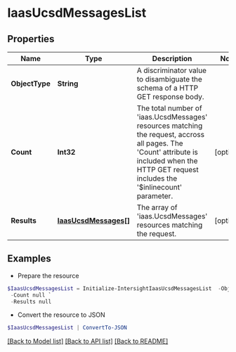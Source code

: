 # IaasUcsdMessagesList
## Properties

Name | Type | Description | Notes
------------ | ------------- | ------------- | -------------
**ObjectType** | **String** | A discriminator value to disambiguate the schema of a HTTP GET response body. | 
**Count** | **Int32** | The total number of &#39;iaas.UcsdMessages&#39; resources matching the request, accross all pages. The &#39;Count&#39; attribute is included when the HTTP GET request includes the &#39;$inlinecount&#39; parameter. | [optional] 
**Results** | [**IaasUcsdMessages[]**](IaasUcsdMessages.md) | The array of &#39;iaas.UcsdMessages&#39; resources matching the request. | [optional] 

## Examples

- Prepare the resource
```powershell
$IaasUcsdMessagesList = Initialize-IntersightIaasUcsdMessagesList  -ObjectType null `
 -Count null `
 -Results null
```

- Convert the resource to JSON
```powershell
$IaasUcsdMessagesList | ConvertTo-JSON
```

[[Back to Model list]](../README.md#documentation-for-models) [[Back to API list]](../README.md#documentation-for-api-endpoints) [[Back to README]](../README.md)

